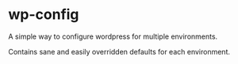 wp-config
=========

A simple way to configure wordpress for multiple environments.

Contains sane and easily overridden defaults for each environment.
